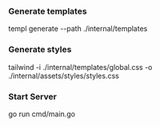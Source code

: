 ### Generate templates

templ generate --path ./internal/templates

### Generate styles

tailwind -i ./internal/templates/global.css -o ./internal/assets/styles/styles.css

### Start Server

go run cmd/main.go